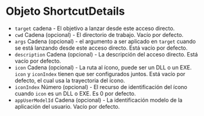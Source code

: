 # Objeto ShortcutDetails

* `target` cadena - El objetivo a lanzar desde este acceso directo.
* `cwd` Cadena (opcional) - El directorio de trabajo. Vacío por defecto.
* `args` Cadena (opcional) - el argumento a ser aplicado en `target` cuando se está lanzando desde este acceso directo. Está vacío por defecto.
* `description` Cadena (opcional) - La descripción del acceso directo. Está vacío por defecto.
* `icon` Cadena (opcional) - La ruta al ícono, puede ser un DLL o un EXE. `icon` y `iconIndex` tienen que ser configurados juntos. Está vacío por defecto, el cual usa la trayectoria del ícono.
* `iconIndex` Número (opcional) - El recurso de identificación del ícono cuando `icon` es un DLL o EXE. Es 0 por defecto.
* `appUserModelId` Cadena (opcional) - La identificación modelo de la aplicación del usuario. Vacío por defecto.